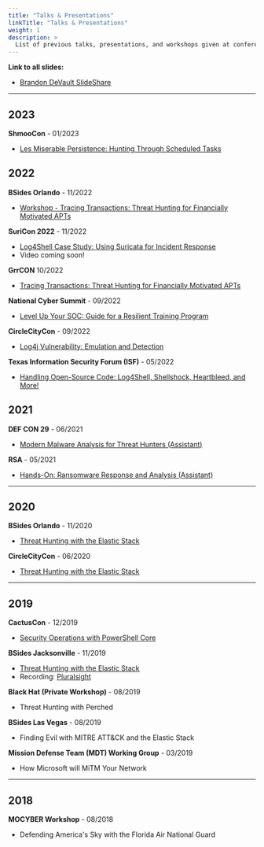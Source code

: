 ```yaml
---
title: "Talks & Presentations"
linkTitle: "Talks & Presentations"
weight: 1
description: >
  List of previous talks, presentations, and workshops given at conferences.
---
```


**Link to all slides:**
- [Brandon DeVault SlideShare](https://www.slideshare.net/BrandonDeVault/presentations)

---

## 2023
**ShmooCon** - 01/2023
- [Les Miserable Persistence: Hunting Through Scheduled Tasks](https://www.shmoocon.org/speakers/#lespersistence)

## 2022
**BSides Orlando** - 11/2022
- [Workshop - Tracing Transactions: Threat Hunting for Financially Motivated APTs](https://bsidesorlando.org/bsides-orlando/bsides-orlando-2022/workshops-2022/)

**SuriCon 2022** - 11/2022
- [Log4Shell Case Study: Using Suricata for Incident Response](https://suricon.net/agenda-athens/)
- Video coming soon!

**GrrCON** 10/2022
- [Tracing Transactions: Threat Hunting for Financially Motivated APTs](https://grrcon.com/presentations2022/)

**National Cyber Summit** - 09/2022
- [Level Up Your SOC: Guide for a Resilient Training Program](https://www.nationalcybersummit.com/Program/2022-Speakers)

**CircleCityCon** - 09/2022
- [Log4j Vulnerability: Emulation and Detection](https://circlecitycon.org/talks/#log4j)

**Texas Information Security Forum (ISF)**  - 05/2022
- [Handling Open-Source Code: Log4Shell, Shellshock, Heartbleed, and More!](https://dir.texas.gov/information-security/information-security-forum)

## 2021
**DEF CON 29** - 06/2021
- [Modern Malware Analysis for Threat Hunters (Assistant)](https://forum.defcon.org/node/237331)

**RSA** - 05/2021
- [Hands-On: Ransomware Response and Analysis (Assistant)](https://www.rsaconference.com/Library/presentation/USA/2021/handson-ransomware-response-and-analysis)

---

## 2020
**BSides Orlando** - 11/2020
- [Threat Hunting with the Elastic Stack](https://bsidesorlando.zohobackstage.com/BSidesOrlando2020#/agenda)

**CircleCityCon** - 06/2020
- [Threat Hunting with the Elastic Stack](https://ccc-cft-2020.busyconf.com/activities/5defd3bf2c636e799e000031)

---

## 2019
**CactusCon** - 12/2019
- [Security Operations with PowerShell Core](https://www.cactuscon.com/2019-talks-and-workshops/security-operations-with-powershell-core)

**BSides Jacksonville** - 11/2019
- [Threat Hunting with the Elastic Stack](http://www.securitybsides.com/w/page/141827406/BSidesJacksonville2019)
- Recording: [Pluralsight](https://www.pluralsight.com/courses/bsides-jax-session-09?exp=3)

**Black Hat (Private Workshop)** - 08/2019
- Threat Hunting with Perched

**BSides Las Vegas** - 08/2019
- Finding Evil with MITRE ATT&CK and the Elastic Stack

**Mission Defense Team (MDT) Working Group** - 03/2019
- How Microsoft will MiTM Your Network 

---

## 2018
**MOCYBER Workshop** - 08/2018
- Defending America's Sky with the Florida Air National Guard

